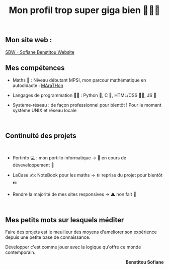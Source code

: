 <h1 align="center">Mon profil trop super giga bien 🤯🧨💥</h1>
<br>

<h2 align="left">Mon site web :</h2> <a href="https://benstitousofiane.github.io/sbw/"> SBW - Sofiane Benstitou Website</a>
<br>
<h2 align="left">Mes compétences</h2>

- Maths 🔢 : Niveau débutant MPSI, mon parcour mathématique en autodidacte : <a href="https://github.com/benstitousofiane/MAraTHon"> MAraTHon</a>

- Langages de programmation 👨‍💻 : Python 🐍, C 🧓, HTML/CSS 🏄‍♂️, JS 😤

- Système-réseau : de façon professionnel pour bientôt ! Pour le moment système UNIX et réseau locale

<br>

<h2 align="left">Continuité des projets</h2>

<br>

- Portinfo 💻 : mon portilio informatique -> 🚧 en cours de déveveloppement 🚸

- LaCase ✍️: NoteBook pour les maths -> ⏸️ reprise du projet pour bientôt ⏯️

- Rendre la majorité de mes sites responsives -> ⚠️ non fait 🔴

<br>

<h2 align="left">Mes petits mots sur lesquels méditer</h2>
<p align="left">Faire des projets est le meuilleur des moyens d'améliorer son expérience depuis une petite base de connaissance.</p>
<p align="left">Développer c'est comme jouer avec la logique qu'offre ce monde contemporain.</p>
<p align="right"><b>Benstitou Sofiane</b></p>
